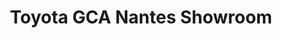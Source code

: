 ---
title: "Toyota GCA Nantes Showroom"
url: /saint-herblain/toyota-gca-nantes-showroom/
shop: voiture
---